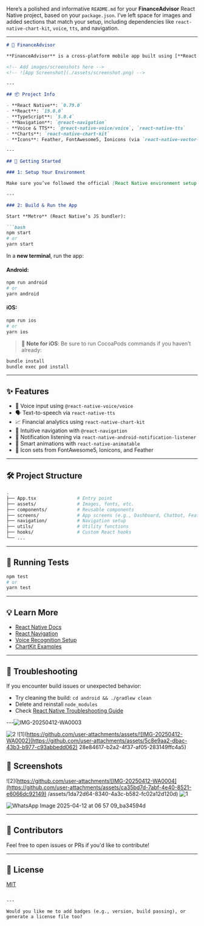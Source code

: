 Here’s a polished and informative `README.md` for your **FinanceAdvisor** React Native project, based on your `package.json`. I’ve left space for images and added sections that match your setup, including dependencies like `react-native-chart-kit`, `voice`, `tts`, and navigation.

---

```markdown
# 💸 FinanceAdvisor

**FinanceAdvisor** is a cross-platform mobile app built using [**React Native**](https://reactnative.dev). It empowers users to track, analyze, and interact with their finances in a secure and intelligent way.

<!-- Add images/screenshots here -->
<!-- ![App Screenshot](./assets/screenshot.png) -->

---

## 📦 Project Info

- **React Native**: `0.79.0`
- **React**: `19.0.0`
- **TypeScript**: `5.0.4`
- **Navigation**: `@react-navigation`
- **Voice & TTS**: `@react-native-voice/voice`, `react-native-tts`
- **Charts**: `react-native-chart-kit`
- **Icons**: Feather, FontAwesome5, Ionicons (via `react-native-vector-icons`)

---

## 🚀 Getting Started

### 1: Setup Your Environment

Make sure you’ve followed the official [React Native environment setup guide](https://reactnative.dev/docs/environment-setup) for your OS (Mac/Windows/Linux).

---

### 2: Build & Run the App

Start **Metro** (React Native’s JS bundler):

```bash
npm start
# or
yarn start
```

In a **new terminal**, run the app:

#### Android:
```bash
npm run android
# or
yarn android
```

#### iOS:
```bash
npm run ios
# or
yarn ios
```

> 📍 **Note for iOS**: Be sure to run CocoaPods commands if you haven’t already:
```bash
bundle install
bundle exec pod install
```

---

## ✨ Features

- 🎤 Voice input using `@react-native-voice/voice`
- 🗣️ Text-to-speech via `react-native-tts`
- 📈 Financial analytics using `react-native-chart-kit`
- 🧭 Intuitive navigation with `@react-navigation`
- 🛑 Notification listening via `react-native-android-notification-listener`
- 🧠 Smart animations with `react-native-animatable`
- 🎨 Icon sets from FontAwesome5, Ionicons, and Feather

---

## 🛠 Project Structure

```bash
.
├── App.tsx               # Entry point
├── assets/               # Images, fonts, etc.
├── components/           # Reusable components
├── screens/              # App screens (e.g., Dashboard, Chatbot, Features)
├── navigation/           # Navigation setup
├── utils/                # Utility functions
├── hooks/                # Custom React hooks
└── ...
```

---

## 🧪 Running Tests

```bash
npm test
# or
yarn test
```

---

## 💡 Learn More

- [React Native Docs](https://reactnative.dev/docs/getting-started)
- [React Navigation](https://reactnavigation.org/docs/getting-started)
- [Voice Recognition Setup](https://github.com/react-native-voice/voice)
- [ChartKit Examples](https://github.com/indiespirit/react-native-chart-kit)

---

## 🧰 Troubleshooting

If you encounter build issues or unexpected behavior:
- Try cleaning the build: `cd android && ./gradlew clean`
- Delete and reinstall `node_modules`
- Check [React Native Troubleshooting Guide](https://reactnative.dev/docs/troubleshooting)

---![IMG-20250412-WA0003](https://github.com/user-attachments/assets/156a0447-c8fe-4550-8258-6b5f79f58244)

![2](https://github.com/user-attachments/assets/ba0aa53b-6920-48f1-8978-3ceef2ccb395)
![1](https://github.com/user-attachments/assets/![IMG-20250412-WA0002](https://github.com/user-attachments/assets/5c8e9aa2-dbac-43b3-b977-c93abbedd062)
28e84617-b2a2-4f37-af05-283149ffc4a5)

## 📸 Screenshots
![2](https://github.com/user-attachments![IMG-20250412-WA0004](https://github.com/user-attachments/assets/ca35bd7d-7abf-4e40-8521-e6066dc92149)
/assets/1da72d64-8340-4a3c-b582-fc02a12d120d)
![1](https://github.com/user-attachments/assets/03557239-b643-4f89-89fd-3480ba59c6f1)

<!-- Drop screenshots or gi![IMG-20250412-WA0002](https://github.com/user-attachments/assets/87d7e2d1-a9f8-4868-b1c3-cfff24b3a6e4)
fs here -->
<!-- !![IMG-20250412-WA0003](https://github.com/user-attachments/assets/e353250f-ae32-462a-9628-1e49b2afae85)![IMG-20250412-WA0004](https://github.com/user-attachments/assets/b905fc7b-dc9c-4ba7-9e38-ef10185b587a)![IMG-20250412-WA0005](https://github.com/user-attachments/assets/daae9987-c000-4cfe-9263-152c60df8f8d)


[Dashboard](./assets/dashboard.png) -->
![WhatsApp Image 2025-04-12 at 06 57 09_ba34594d](https://github.com/user-attachments/assets/dd4182af-5e07-4851-b01c-6df4105bc33a)

---

## 👥 Contributors

Feel free to open issues or PRs if you'd like to contribute!

---

## 📄 License

[MIT](LICENSE)
```

---

Would you like me to add badges (e.g., version, build passing), or generate a license file too?

